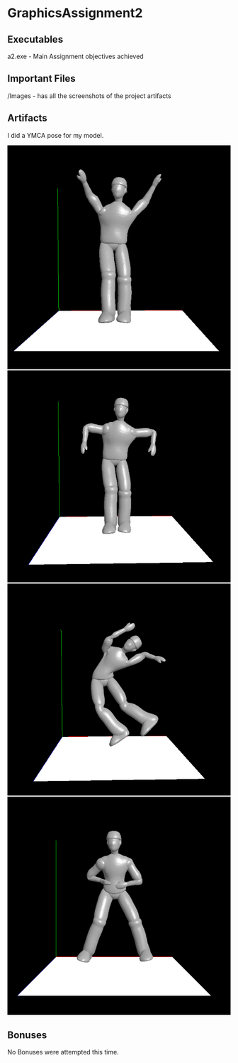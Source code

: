# GraphicsAssignment2
## Executables
a2.exe - Main Assignment objectives achieved

## Important Files
/Images - has all the screenshots of the project artifacts

## Artifacts
I did a YMCA pose for my model.

![Y](Images/Y.png)
![M](Images/M.PNG)
![C](Images/C.PNG)
![A](Images/A.PNG)

## Bonuses
No Bonuses were attempted this time.
